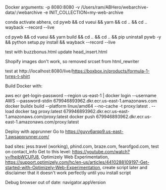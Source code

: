 Docker arguments:
-p 8080:8080
-v /Users/ram/ABHero/webarchive-data/:/webarchive
-e INIT_COLLECTION=my-web-archive

conda activate abhera, cd pywb && cd vueui && yarn && cd .. && cd ..
wayback --record --live

cd pywb && cd vueui && yarn build && cd .. && cd .. && pip uninstall pywb -y && python setup.py install && wayback --record --live

test with buzzbonus.html
update head_insert.html

Shopify images don't work, so removed srcset from html_rewriter

test at http://localhost:8080/live/https://boxbox.in/products/formula-1-tyres-t-shirt

Build Docker with:

aws ecr get-login-password --region us-east-1 | docker login --username AWS --password-stdin 679946893962.dkr.ecr.us-east-1.amazonaws.com
docker buildx build --platform linux/amd64 --no-cache -t proxy:latest . --load
docker tag proxy:latest 679946893962.dkr.ecr.us-east-1.amazonaws.com/proxy:latest
docker push 679946893962.dkr.ecr.us-east-1.amazonaws.com/proxy:latest

Deploy with apprunner
Go to https://guyv6arqp9.us-east-1.awsapprunner.com/

bad sites: jess.travel (working), phind.com, braze.com, fearofgod.com, test on contact_info
Get to this level: https://youtube.com/watch?v=fheibWCUPJ8, Optimizely Web Experimentation, https://support.optimizely.com/hc/en-us/articles/4410288109197-Get-started-with-Optimizely-Web-Experimentation, create script later and disclaimer that it doesn't work perfectly until you install script

Debug browser out of date:
navigator.appVersion
